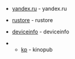 - [yandex.ru](https://yandex.ru) - yandex.ru

- [rustore](https://apps.rustore.ru/) - rustore

- [deviceinfo](https://www.deviceinfo.me/) - deviceinfo

- - [kp](https://kpdl.cc/k.apk) - kinopub
